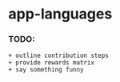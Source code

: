 # app-languages

### TODO:

    + outline contribution steps
    + provide rewards matrix
    + say something funny
